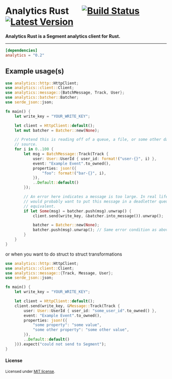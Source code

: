 # Analytics Rust &emsp; [![Build Status]][circleci] [![Latest Version]][crates.io]


[Build Status]: https://circleci.com/gh/segmentio/analytics-rust.svg?style=badge
[circleci]: https://circleci.com/gh/segmentio/analytics-rust
[Latest Version]: https://img.shields.io/crates/v/analytics.svg
[crates.io]: https://crates.io/crates/analytics

**Analytics Rust is a Segment analytics client for Rust.**

---

```toml
[dependencies]
analytics = "0.2"
```

## Example usage(s)
```rust
use analytics::http::HttpClient;
use analytics::client::Client;
use analytics::message::{BatchMessage, Track, User};
use analytics::batcher::Batcher;
use serde_json::json;

fn main() {
    let write_key = "YOUR_WRITE_KEY";

    let client = HttpClient::default();
    let mut batcher = Batcher::new(None);

    // Pretend this is reading off of a queue, a file, or some other data
    // source.
    for i in 0..100 {
        let msg = BatchMessage::Track(Track {
            user: User::UserId { user_id: format!("user-{}", i) },
            event: "Example Event".to_owned(),
            properties: json!({
                "foo": format!("bar-{}", i),
            }),
            ..Default::default()
        });

        // An error here indicates a message is too large. In real life, you
        // would probably want to put this message in a deadletter queue or some
        // equivalent.
        if let Some(msg) = batcher.push(msg).unwrap() {
            client.send(write_key, &batcher.into_message()).unwrap();

            batcher = Batcher::new(None);
            batcher.push(msg).unwrap(); // Same error condition as above.
        }
    }
}
```

or when you want to do struct to struct transformations

```rust
use analytics::http::HttpClient;
use analytics::client::Client;
use analytics::message::{Track, Message, User};
use serde_json::json;

fn main() {
    let write_key = "YOUR_WRITE_KEY";

    let client = HttpClient::default();
    client.send(write_key, &Message::Track(Track {
        user: User::UserId { user_id: "some_user_id".to_owned() },
        event: "Example Event".to_owned(),
        properties: json!({
            "some property": "some value",
            "some other property": "some other value",
        }),
        ..Default::default()
    })).expect("could not send to Segment");
}

```

#### License

<sup>
Licensed under <a href="LICENSE">MIT license</a>.
</sup>
